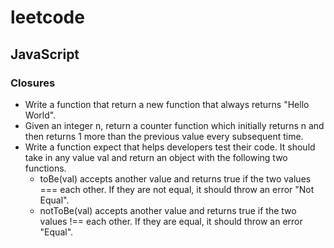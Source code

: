 # leetcode

## JavaScript

### Closures

+ Write a function that return a new function that always returns "Hello World".
+ Given an integer n, return a counter function which initially returns n and then returns 1 more than the previous value every subsequent time.
+ Write a function expect that helps developers test their code. It should take in any value val and return an object with the following two functions.
    - toBe(val) accepts another value and returns true if the two values === each other. If they are not equal, it should throw an error "Not Equal".
    - notToBe(val) accepts another value and returns true if the two values !== each other. If they are equal, it should throw an error "Equal".